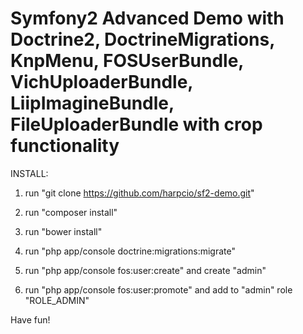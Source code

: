 Symfony2 Advanced Demo with Doctrine2, DoctrineMigrations, KnpMenu, FOSUserBundle, VichUploaderBundle, LiipImagineBundle, FileUploaderBundle with crop functionality
=======================

INSTALL:

1) run "git clone https://github.com/harpcio/sf2-demo.git"

2) run "composer install"

3) run "bower install"

4) run "php app/console doctrine:migrations:migrate"

5) run "php app/console fos:user:create" and create "admin"

6) run "php app/console fos:user:promote" and add to "admin" role "ROLE_ADMIN"

Have fun!
